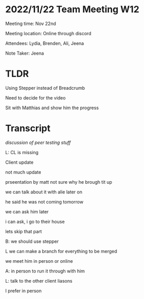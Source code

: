 # 2022/11/22 Team Meeting W12

Meeting time: Nov 22nd

Meeting location: Online through discord

Attendees: Lydia, Brenden, Ali, Jeena

Note Taker: Jeena

# TLDR

Using Stepper instead of Breadcrumb

Need to decide for the video

Sit with Matthias and show him the progress

# Transcript

_discussion of peer testing stuff_

L: CL is missing

Client update

not much update

prseentation by matt not sure why he brough tit up

we can talk about it with alie later on

he said he was not coming tomorrow

we can ask him later

i can ask, i go to their house

lets skip that part

B: we should use stepper

L we can make a branch for everything to be merged

we meet him in person or online

A: in person to run it through with him

L: talk to the other client liasons

I prefer in person
